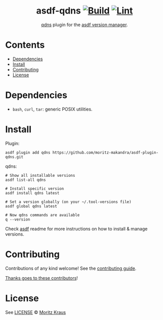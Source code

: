 <div align="center">

# asdf-qdns [![Build](https://github.com/moritz-makandra/asdf-qdns/actions/workflows/build.yml/badge.svg)](https://github.com/moritz-makandra/asdf-qdns/actions/workflows/build.yml) [![Lint](https://github.com/moritz-makandra/asdf-qdns/actions/workflows/lint.yml/badge.svg)](https://github.com/moritz-makandra/asdf-qdns/actions/workflows/lint.yml)


[qdns](https://github.com/natesales/q) plugin for the [asdf version manager](https://asdf-vm.com).

</div>

# Contents

- [Dependencies](#dependencies)
- [Install](#install)
- [Contributing](#contributing)
- [License](#license)

# Dependencies

- `bash`, `curl`, `tar`: generic POSIX utilities.

# Install

Plugin:

```shell
asdf plugin add qdns https://github.com/moritz-makandra/asdf-plugin-qdns.git
```

qdns:

```shell
# Show all installable versions
asdf list-all qdns

# Install specific version
asdf install qdns latest

# Set a version globally (on your ~/.tool-versions file)
asdf global qdns latest

# Now qdns commands are available
q --version
```

Check [asdf](https://github.com/asdf-vm/asdf) readme for more instructions on how to
install & manage versions.

# Contributing

Contributions of any kind welcome! See the [contributing guide](contributing.md).

[Thanks goes to these contributors](https://github.com/moritz-makandra/asdf-qdns/graphs/contributors)!

# License

See [LICENSE](LICENSE) © [Moritz Kraus](https://github.com/moritz-makandra/)
